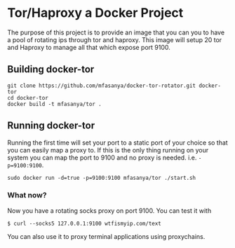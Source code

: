 # Tor/Haproxy a Docker Project #

The purpose of this project is to provide an image that you can you to have a pool of rotating ips through tor and haproxy.
This image will setup 20 tor and Haproxy to manage all that which expose port 9100.

## Building docker-tor

    git clone https://github.com/mfasanya/docker-tor-rotator.git docker-tor
    cd docker-tor
    docker build -t mfasanya/tor .

## Running docker-tor

Running the first time will set your port to a static port of your choice so
that you can easily map a proxy to. If this is the only thing running on your
system you can map the port to 9100 and no proxy is needed. i.e.
`-p=9100:9100`.

    sudo docker run -d=true -p=9100:9100 mfasanya/tor ./start.sh

### What now?

Now you have a rotating socks proxy on port 9100. You can test it with

```
$ curl --socks5 127.0.0.1:9100 wtfismyip.com/text
```

You can also use it to proxy terminal applications using proxychains.
